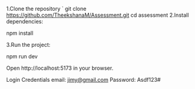 1.Clone the repository
`
git clone https://github.com/TheekshanaM/Assessment.git
cd assessment
2.Install dependencies:

npm install

3.Run the project:

npm run dev

Open http://localhost:5173 in your browser.

Login Credentials
email: jimy@gmail.com
Password: Asdf123#
